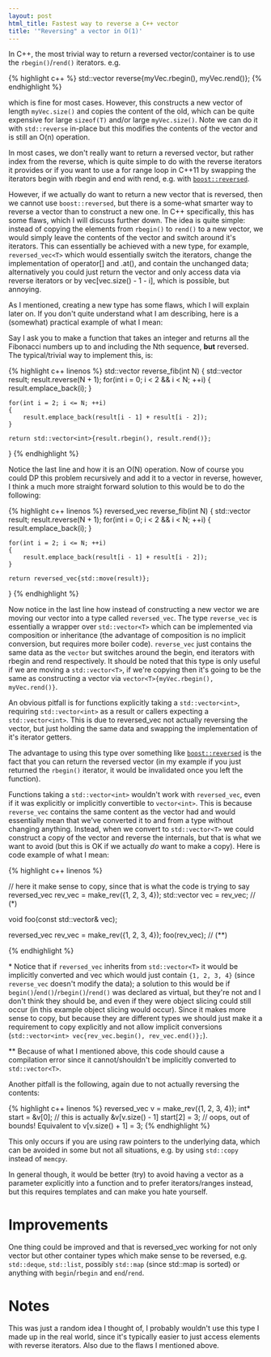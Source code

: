 ```yaml
---
layout: post
html_title: Fastest way to reverse a C++ vector
title: '"Reversing" a vector in O(1)'
---
```


In C++, the most trivial way to return a reversed vector/container is to use the `rbegin()`/`rend()` iterators. e.g.

{% highlight c++ %}
std::vector<int> reverse{myVec.rbegin(), myVec.rend()};
{% endhighlight %}

which is fine for most cases. However, this constructs a new vector of length `myVec.size()` and copies the content of the old, which can be quite expensive for large `sizeof(T)` and/or large `myVec.size()`. Note we can do it with `std::reverse` in-place but this modifies the contents of the vector and is still an O(n) operation.

In most cases, we don't really want to return a reversed vector, but rather index from the reverse, which is quite simple to do with the reverse iterators it provides or if you want to use a for range loop in C++11 by swapping the iterators begin with rbegin and end with rend, e.g. with [`boost::reversed`](boost_reversed).

However, if we actually do want to return a new vector that is reversed, then we cannot use `boost::reversed`, but there is a some-what smarter way to reverse a vector than to construct a new one. In C++ specifically, this has some flaws, which I will discuss further down. The idea is quite simple: instead of copying the elements from `rbegin()` to `rend()` to a new vector, we would simply leave the contents of the vector and switch around it's iterators. This can essentially be achieved
with a new type, for example, `reversed_vec<T>` which would essentially switch the iterators, change the implementation of operator[] and .at(), and contain the unchanged data; alternatively you could just return the vector and only access data via reverse iterators or by vec[vec.size() - 1 - i], which is possible, but annoying.

As I mentioned, creating a new type has some flaws, which I will explain later on. If you don't quite understand what I am describing, here is a (somewhat) practical example of what I mean:

Say I ask you to make a function that takes an integer and returns all the Fibonacci numbers up to and including the Nth sequence, __but__ reversed. The typical/trivial way to implement this, is:

{% highlight c++ linenos %}
std::vector<int> reverse_fib(int N)
{
    std::vector<int> result;
    result.reverse(N + 1);
    for(int i = 0; i < 2 && i < N; ++i)
    {
        result.emplace_back(i);
    }

    for(int i = 2; i <= N; ++i)
    {
        result.emplace_back(result[i - 1] + result[i - 2]);
    }

    return std::vector<int>{result.rbegin(), result.rend()};
}
{% endhighlight %}

Notice the last line and how it is an O(N) operation. Now of course you could DP this problem recursively and add it to a vector in reverse, however, I think a much more straight forward solution to this would be to do the following:

{% highlight c++ linenos %}
reversed_vec<int> reverse_fib(int N)
{
    std::vector<int> result;
    result.reverse(N + 1);
    for(int i = 0; i < 2 && i < N; ++i)
    {
        result.emplace_back(i);
    }

    for(int i = 2; i <= N; ++i)
    {
        result.emplace_back(result[i - 1] + result[i - 2]);     
    }

    return reversed_vec{std::move(result)};
}
{% endhighlight %}

Now notice in the last line how instead of constructing a new vector we are moving our vector into a type called `reversed_vec`. The type `reverse_vec` is essentially a wrapper over `std::vector<T>` which can be implemented via composition or inheritance (the advantage of composition is no implicit conversion, but requires more boiler code). `reverse_vec` just contains the same data as the `vector` but switches around the begin, end iterators with rbegin and rend respectively. It should be noted
that this type is only useful if we are moving a `std::vector<T>`, if we're copying then it's going to be the same as constructing a vector via `vector<T>{myVec.rbegin(), myVec.rend()}`.

An obvious pitfall is for functions explicitly taking a `std::vector<int>`, requiring `std::vector<int>` as a result or callers expecting a `std::vector<int>`. This is due to reversed_vec not actually reversing the vector, but just holding the same data and swapping the implementation of it's iterator getters.

The advantage to using this type over something like [`boost::reversed`](boost_reversed) is the fact that you can return the reversed vector (in my example if you just returned the `rbegin()` iterator, it would be invalidated once you left the function).

Functions taking a `std::vector<int>` wouldn't work with `reversed_vec`, even if it was explicitly or implicitly convertible to `vector<int>`. This is because `reverse_vec` contains the same content as the vector had and would essentially mean that we've converted it to and from a type without changing anything. Instead, when we convert to `std::vector<T>` we could construct a copy of the vector and reverse the internals, but that is what we want to avoid (but this is OK if we actually *do* want to make a copy). Here is code example of what I mean:

{% highlight c++ linenos %}

// here it make sense to copy, since that is what the code is trying to say
reversed_vec rev_vec = make_rev({1, 2, 3, 4});
std::vector<int> vec = rev_vec; // (*)


void foo(const std::vector<int>& vec);

reversed_vec rev_vec = make_rev({1, 2, 3, 4});
foo(rev_vec); // (**)

{% endhighlight %}


\* Notice that if `reversed_vec` inherits from `std::vector<T>` it would be implicitly converted and vec which would just contain `{1, 2, 3, 4}` (since `reverse_vec` doesn't modify the data); a solution to this would be if `begin()`/`end()`/`rbegin()`/`rend()` was declared as virtual, but they're not and I don't think they should be, and even if they were object slicing could still occur (in this example object slicing would occur). Since it makes more sense to copy, but because they are
different types we should just make it a requirement to copy explicitly and not allow implicit conversions (`std::vector<int> vec{rev_vec.begin(), rev_vec.end()};`). 

\** Because of what I mentioned above, this code should cause a compilation error since it cannot/shouldn't be implicitly converted to `std::vector<T>`.

Another pitfall is the following, again due to not actually reversing the contents:

{% highlight c++ linenos %}
reversed_vec<int> v = make_rev({1, 2, 3, 4});
int* start = &v[0]; // this is actually &v[v.size() - 1]
start[2] = 3; // oops, out of bounds! Equivalent to v[v.size() + 1] = 3;
{% endhighlight %}

This only occurs if you are using raw pointers to the underlying data, which can be avoided in some but not all situations, e.g. by using `std::copy` instead of `memcpy`.

In general though, it would be better (try) to avoid having a vector as a parameter explicitly into a function and to prefer iterators/ranges instead, but this requires templates and can make you hate yourself.

# Improvements

One thing could be improved and that is reversed_vec working for not only vector but other container types which make sense to be reversed, e.g. `std::deque`, `std::list`, possibly `std::map` (since std::map is sorted) or anything with `begin`/`rbegin` and `end`/`rend`.

# Notes

This was just a random idea I thought of, I probably wouldn't use this type I made up in the real world, since it's typically easier to just access elements with reverse iterators. Also due to the flaws I mentioned above.

[boost_reversed]: http://www.boost.org/doc/libs/1_43_0/libs/range/doc/html/range/reference/adaptors/reference/reversed.html
